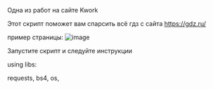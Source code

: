 Одна из работ на сайте Kwork

Этот скрипт поможет вам спарсить всё гдз с сайта https://gdz.ru/

пример страницы:
![image](https://github.com/Pajojda1986/gdz_parser/assets/112925266/4882a8fd-0f1a-4cad-9dec-a9c9bd1bc4cd)


Запустите скрипт и следуйте инструкции


using libs:

requests,
bs4,
os,

